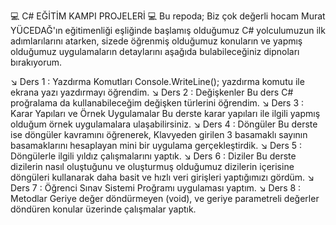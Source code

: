💻 C# EĞİTİM KAMPI PROJELERİ 💻
Bu repoda; Biz çok değerli hocam Murat YÜCEDAĞ'ın eğitimenliği eşliğinde başlamış olduğumuz C# yolculumuzun ilk adımlarılarını atarken, sizede öğrenmiş olduğumuz konuların ve yapmış olduğumuz uygulamaların detaylarını aşağıda bulabileceğiniz dipnoları bırakıyorum.

↘️ Ders 1 : Yazdırma Komutları
Console.WriteLine(); yazdırma komutu ile ekrana yazı yazdırmayı öğrendim.
↘️ Ders 2 : Değişkenler
Bu ders C# proğralama da kullanabileceğim değişken türlerini öğrendim.
↘️ Ders 3 : Karar Yapıları ve Örnek Uygulamalar
Bu derste karar yapıları ile ilgili yapmış olduğum örnek uygulamalara ulaşabilirsiniz.
↘️ Ders 4 : Döngüler
Bu derste ise döngüler kavramını öğrenerek, Klavyeden girilen 3 basamaklı sayının basamaklarını hesaplayan mini bir uygulama gerçekleştirdik.
↘️ Ders 5 : Döngülerle ilgili yıldız çalışmalarını yaptık.
↘️ Ders 6 : Diziler
Bu derste dizilerin nasıl oluştuğunu ve oluşturmuş olduğumuz dizilerin içerisine döngüleri kullanarak daha basit ve hızlı veri girişleri yaptığımızı gördüm.
↘️ Ders 7 : Öğrenci Sınav Sistemi Proğramı uygulaması yaptım.
↘️ Ders 8 : Metodlar
Geriye değer döndürmeyen (void), ve geriye parametreli değerler döndüren konular üzerinde çalışmalar yaptık.

